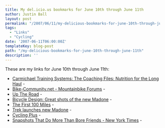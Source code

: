 ```yaml
---
title: My del.icio.us bookmarks for June 10th through June 11th
author: Justin Ball
layout: post
permalink: "/2007/06/11/my-delicious-bookmarks-for-june-10th-through-june-11th/"
tags:
  - "Links"
  - "Cycling"
date: '2007-06-11T06:00:00Z'
templateKey: blog-post
path: "/my-delicious-bookmarks-for-june-10th-through-june-11th"
description: ''
---
```


These are my links for June 10th through June 11th:

*   [Carmichael Training Systems: The Coaching Files: Nutrition for the Long Haul][1] -
*   [Bike-Community.net - Mountainbike Forums][2] -
*   [Up The Road][3] -
*   [Bicycle Design: Great shots of the new Madone][4] -
*   [The First 100 Miles][5] -
*   [Trek launches new Madone][6] -
*   [Cycling Plus][7] -
*   [Snapshots That Do More Than Bore Friends - New York Times][8] -

 [1]: http://www.trainright.com/articles.asp?uid=2385
 [2]: http://www.bike-community.net/
 [3]: http://trekroad.typepad.com/
 [4]: http://bicycledesign.blogspot.com/2007/06/great-shots-of-new-madone.html
 [5]: http://sarabest.typepad.com/first100miles/
 [6]: http://www.tredzblog.co.uk/2007/06/trek_launches_n.html
 [7]: http://www.cyclingplus.co.uk/newsdetails.asp?id=741
 [8]: http://www.nytimes.com/2007/06/10/travel/10pracphoto.html?ex=1339128000&en=c527a6fe476ad6c3&ei=5088&partner=rssnyt&emc=rss
